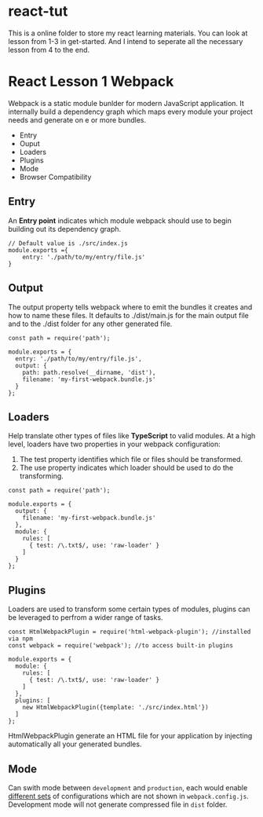 # react-tut
This is a online folder to store my react learning materials. You can look at lesson from 1-3 in get-started. And I intend to seperate all the necessary lesson from 4 to the end.
# React Lesson 1 Webpack
Webpack is a static module bunlder for modern JavaScript application. It internally build a dependency graph which maps every module your project needs and generate on e or more bundles.
* Entry
* Ouput
* Loaders
* Plugins
* Mode
* Browser Compatibility

## Entry
An **Entry point** indicates which module webpack should use to begin building out its dependency graph. 

```
// Default value is ./src/index.js
module.exports ={
    entry: './path/to/my/entry/file.js' 
}
```

## Output
The output property tells webpack where to emit the bundles it creates and how to name these files. It defaults to ./dist/main.js for the main output file and to the ./dist folder for any other generated file.
```
const path = require('path');

module.exports = {
  entry: './path/to/my/entry/file.js',
  output: {
    path: path.resolve(__dirname, 'dist'),
    filename: 'my-first-webpack.bundle.js'
  }
};
```

## Loaders
Help translate other types of files like **TypeScript** to valid modules.
At a high level, loaders have two properties in your webpack configuration:
1. The test property identifies which file or files should be transformed.
2. The use property indicates which loader should be used to do the transforming.

```
const path = require('path');

module.exports = {
  output: {
    filename: 'my-first-webpack.bundle.js'
  },
  module: {
    rules: [
      { test: /\.txt$/, use: 'raw-loader' }
    ]
  }
};
```
## Plugins
Loaders are used to transform some certain types of modules, plugins can be leveraged to perfrom a wider range of tasks.
```
const HtmlWebpackPlugin = require('html-webpack-plugin'); //installed via npm
const webpack = require('webpack'); //to access built-in plugins

module.exports = {
  module: {
    rules: [
      { test: /\.txt$/, use: 'raw-loader' }
    ]
  },
  plugins: [
    new HtmlWebpackPlugin({template: './src/index.html'})
  ]
};
```
HtmlWebpackPlugin generate an HTML file for your application by injecting automatically all your generated bundles.

## Mode
Can swith mode between `development` and `production`, each would enable [different sets](https://webpack.js.org/configuration/mode/) of configurations which are not shown in `webpack.config.js`.
Development mode will not generate compressed file in `dist` folder.
